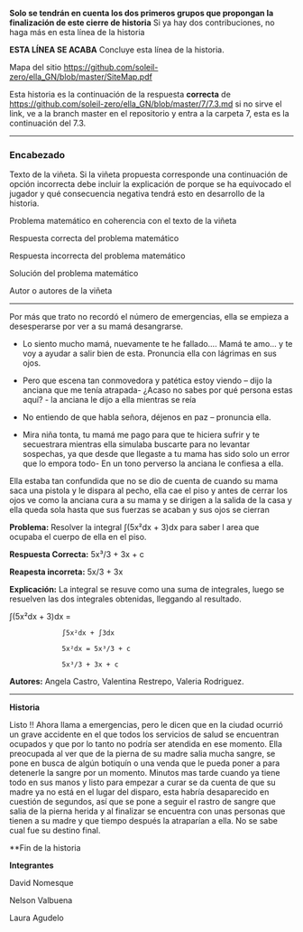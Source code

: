 **Solo se tendrán en cuenta los dos primeros grupos que propongan la finalización de este cierre de historia** Si ya hay dos contribuciones, no haga más en esta línea de la historia

**ESTA LÍNEA SE ACABA** Concluye esta línea de la historia. 

Mapa del sitio https://github.com/soleil-zero/ella_GN/blob/master/SiteMap.pdf

Esta historia es la continuación de la respuesta **correcta** de https://github.com/soleil-zero/ella_GN/blob/master/7/7.3.md si no sirve el link, 
ve a la branch master en el repositorio y entra a la carpeta 7, esta es la continuación del 7.3.

**********************************************************************
### Encabezado

Texto de la viñeta. Si la viñeta propuesta corresponde una continuación de opción incorrecta debe incluir la explicación de porque se ha equivocado el jugador y qué consecuencia negativa tendrá esto en desarrollo de la historia.

Problema matemático en coherencia con el texto de la viñeta

Respuesta correcta del problema matemático

Respuesta incorrecta del problema matemático

Solución del problema matemático

Autor o autores de la viñeta
**********************************************************************


Por más que trato no recordó el número de emergencias, ella se empieza a desesperarse por ver a su mamá desangrarse.

-	Lo siento mucho mamá, nuevamente te he fallado…. Mamá te amo… y te voy a ayudar a salir bien de esta. Pronuncia ella con lágrimas en sus ojos.

-	Pero que escena tan conmovedora y patética estoy viendo – dijo la anciana que me tenía atrapada- ¿Acaso no sabes por qué persona estas aquí? - la anciana le dijo a ella mientras se reía 

-	No entiendo de que habla señora, déjenos en paz – pronuncia ella.

-	Mira niña tonta, tu mamá me pago para que te hiciera sufrir y te secuestrara mientras ella simulaba buscarte para no levantar sospechas, ya que desde que llegaste a tu mama has sido solo un error que lo empora todo- En un tono perverso la anciana le confiesa a ella.

Ella estaba tan confundida que no se dio de cuenta de cuando su mama saca una pistola y le dispara al pecho, ella cae el piso y antes de cerrar los ojos ve como la anciana cura a su mama y se dirigen a la salida de la casa y ella queda sola hasta que sus fuerzas se acaban y sus ojos se cierran

**Problema:** Resolver la integral ∫(5x²dx + 3)dx para saber l area que ocupaba el cuerpo de ella en el piso.

**Respuesta Correcta:** 5x³/3 + 3x + c

**Reapesta incorreta:** 5x/3 + 3x

**Explicación:** La integral se resuve como una suma de integrales, luego se resuelven las dos integrales obtenidas, lleggando al resultado.

 ∫(5x²dx + 3)dx =
 
                 ∫5x²dx + ∫3dx
                 
                 5x²dx = 5x³/3 + c
                 
                 5x³/3 + 3x + c
                 
 **Autores:** Angela Castro, Valentina Restrepo, Valeria Rodriguez.    
             
********************************************************************
**Historia**

Listo !! Ahora llama a emergencias, pero le dicen que en la ciudad ocurrió un grave accidente en el que todos los servicios de salud se encuentran ocupados y que por lo tanto no podría ser atendida en ese momento. Ella preocupada al ver que de la pierna de su madre salia mucha sangre, se pone en busca de algún botiquín o una venda que le pueda poner a para detenerle la sangre por un momento. Minutos mas tarde cuando ya tiene todo en sus manos y listo para empezar a curar se da cuenta de que su madre ya no está en el lugar del disparo, esta habría desaparecido en cuestión de segundos, así que se pone a seguir el rastro de sangre que salia de la pierna herida y al finalizar se encuentra con unas personas que tienen a su madre y que tiempo después la atraparían a ella. No se sabe cual fue su destino final.

**Fin de la historia

**Integrantes**

David Nomesque

Nelson Valbuena

Laura Agudelo


